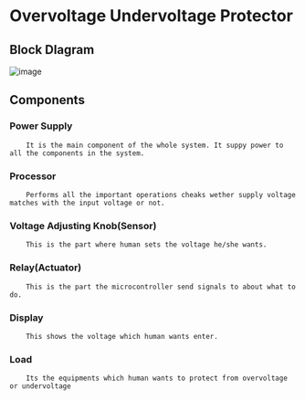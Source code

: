 # Overvoltage Undervoltage Protector
## Block DIagram
![image](https://user-images.githubusercontent.com/98864424/154812906-d1fb2a30-07c9-4379-9e53-0166bb7dfc92.png)

## Components
### Power Supply
        It is the main component of the whole system. It suppy power to all the components in the system.

### Processor
        Performs all the important operations cheaks wether supply voltage matches with the input voltage or not. 

### Voltage Adjusting Knob(Sensor)
        This is the part where human sets the voltage he/she wants.

### Relay(Actuator)
        This is the part the microcontroller send signals to about what to do.

### Display
        This shows the voltage which human wants enter.

### Load
        Its the equipments which human wants to protect from overvoltage or undervoltage
        
